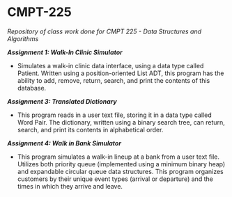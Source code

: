 # CMPT-225
_Repository of class work done for CMPT 225 - Data Structures and Algorithms_

_**Assignment 1: Walk-In Clinic Simulator**_
- Simulates a walk-in clinic data interface, using a data type called Patient. Written using a position-oriented List ADT, this program has the ability to add, remove, return, search, and print the contents of this database.

_**Assignment 3: Translated Dictionary**_
- This program reads in a user text file, storing it in a data type called Word Pair. The dictionary, written using a binary search tree, can return, search, and print its contents in alphabetical order. 

_**Assignment 4: Walk in Bank Simulator**_

- This program simulates a walk-in lineup at a bank from a user text file. Utilizes both priority queue (implemented using a minimum binary heap) and expandable circular queue data structures. This program organizes customers by their unique event types (arrival or departure) and the times in which they arrive and leave.


